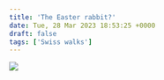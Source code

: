 ```yaml
---
title: 'The Easter rabbit?'
date: Tue, 28 Mar 2023 18:53:25 +0000
draft: false
tags: ['Swiss walks']
---
```


![](https://www.main-vision.com/richard/blog/wp-content/uploads/2023/03/img_3881-768x1024.jpg)